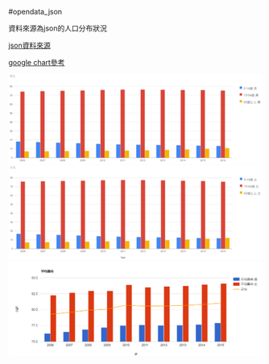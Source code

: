 #opendata_json

資料來源為json的人口分布狀況

[json資料來源](https://data.gov.tw/dataset/35936)

[google chart參考](https://developers.google.com/chart/)

![result](img/01.png)
![result](img/02.png)
![result](img/03.png)